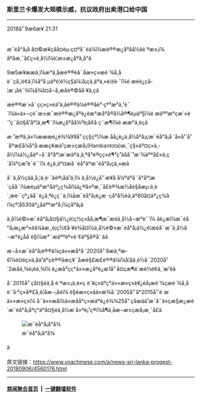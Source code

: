 ### 斯里兰卡爆发大规模示威，抗议政府出卖港口给中国
------------------------

<div class="published">
 <span class="date" title="ä¸­å½æ¶é´">
  <time datetime="2018-09-06T21:31:49+08:00">
   2018å¹´9æ6æ¥ 21:31
  </time>
 </span>
</div>
<br/>
<div class="wsw">
 <p>
  æ¯éå°å¡å å¤©æ¥çåå¤èµ·ç¤ºå¨éä¼ï¼æè®®æ¿åºåå½ãè´ªæ±¡ï¼ åºåæ¸¯å£ç»ä¸­å½ï¼è¦æ±æ¿åºä¸å°ã
 </p>
 <p>
  9æ5æ¥ææä¸ï¼æ°ä¸åæè®®èå¨åæ»ç»æè´¾å¸åè¨çå¸¦é¢ä¸ï¼å°å µäºé¦é½ç§ä¼¦å¡çä¸äºä¸»è¦éè·¯ï¼é æéè¿çå­¦æ ¡åè¯¾ï¼å¾å¤å¬å¸æåè®©åå·¥ä¸ç­ã
 </p>
 <p>
  æè®®æ´»å¨çç»ç»èä¹ä¸ãè®®ä¼è®®åè°·çº³æ²ä¸¹è¯´ï¼ä»ä»¬çè¯æ±æ¯æè®®æ¿åºè¿èæ°æåºå®å½å®¶èµäº§ï¼é æäººæ°çæ´»è´¹ç¨å¤§å¹åº¦ä¸æ¶¨ï¼æ¿åºåå¼ºè¡å¢å ç¨æ¶ï¼é ææ°ä¸èçã
 </p>
 <p>
  æ ¹æ®ä¸ä»½æææé¿è¾¾99å¹´çç§çº¦ï¼æ åå¿è¿ä¸­å½åºå¡çæ¯éå°å¡å¨å»å¹´å¹´åºæ­£å¼å°å·ææç¥æä¹çæ±ç­æå¡(Hambantota)æ¸¯ç§»äº¤ç»ä¸­å½ï¼ä½¿åäº¬å¨å°åº¦æ´æäºä¸ä¸ªå³é®çç«è¶³ç¹ãåå¯¹æ´¾äººå£«ä¸ç´å¼ºçæ¹è¯è¯´ï¼ è¿ä¸äº¤æå¨èå°äºæ¯éå°å¡çä¸»æã
 </p>
 <p>
  å¨ä¸­å½çâä¸å¸¦ä¸è·¯âè®¡åä¹ä¸ï¼ ä¸­å½è¿å¹´æ¥å å¼ºäºå¨å°åº¦æ´çå­å¨ï¼æèµäºæ°åäº¿ç¾åï¼ä¿®å»ºæ¸¯å£è®¾æ½åè§åæµ·ä¸è´¸æè·¯çº¿ãå¨è¿ä¸ªè¿ç¨ä¸­ï¼åæ¯éå°å¡è¿æ ·çå°å½èä¸äº80å¤äº¿ç¾åï¼çº¦å530äº¿åäººæ°å¸ï¼çåºå¡ã
 </p>
 <p>
  ä¸­å½é©»æ¯éå°å¡å¤§ä½¿é¦ç½ç«åå¸æ¶æ¯æéä¸­å½å¬æ°è¯´ï¼ âè¿æï¼æ¯éå°å¡æ¿æ²»éä¼ãæ¸¸è¡ç½¢å·¥è¾å¤ï¼ä¸­å½é©»æ¯éå°å¡ä½¿é¦æéå¨æ¯ä¸­å½å¬æ°é¿åå´è§ï¼æ³¨æäººèº«è´¢äº§å®å¨ãâ
 </p>
 <p>
  æ¬å±æ¯éå°å¡è®®ä¼çä»»æå°å¨2020å¹´8æä¸ºæ­¢ï¼é¤éç»ä¸åä¹äºçè®®åæç¥¨åæè§£æ£è®®ä¼ï¼å¦åä¸è½å¨2020å¹´2æåä¸¾è¡éä¸¾ï¼ è¿æå³çç°ä»»æ¿åºè¿æ1å¹´å¤çæ¶é´æè½é¢ä¸´æ¹éã
 </p>
 <p>
  å¨2015å¹´çå¤§éä¸­å è´ªæ±¡ä¸é»ç­ è´¥ç»äºç°ä»»æ»ç»è¥¿éå¡æè´¾çæè´¾å¸åè¨å·²ç»å®£å¸è¦åæ¬¡åéï¼ è§éæ»ç»ãä»æ¾å¨2005å¹´å°2015å¹´é´æä»»æ»ç»ï¼ å¨ä»»æåï¼ä»æåå°ç»æäºé¿è¾¾25å¹´çåæãä¹æ¯å¨ä»çæ§æ¿æé´æ¯éå°å¡åºç°äºå¤§éä¸­å½æ´å»ºé¡¹ç®ï¼å¶ä¸­åæ¬æ±ç­æå¡æ¸¯å£ã
 </p>
 <div class="wsw__embed">
  <figure class="media-image js-media-expand">
   <div class="img-wrap">
    <div class="thumb">
     <img alt="æ¯éå°å¡å°å¾" src="https://gdb.voanews.com/61D4EC63-5E19-46B0-BF44-225DC68E3938_w250_r0_s.png"/>
    </div>
    <span class="ico ico-fullscreen ico--media-expand ico--rounded">
    </span>
   </div>
   <figcaption>
    <span class="caption">
     æ¯éå°å¡å°å¾
    </span>
   </figcaption>
  </figure>
 </div>
 <p>
  â
 </p>
</div>

原文链接：https://www.voachinese.com/a/news-sri-lanka-progest-20180906/4560176.html


------------------------
#### [禁闻聚合首页](https://github.com/gfw-breaker/banned-news/blob/master/README.md) &nbsp;|&nbsp;  [一键翻墙软件](https://github.com/gfw-breaker/nogfw/blob/master/README.md)